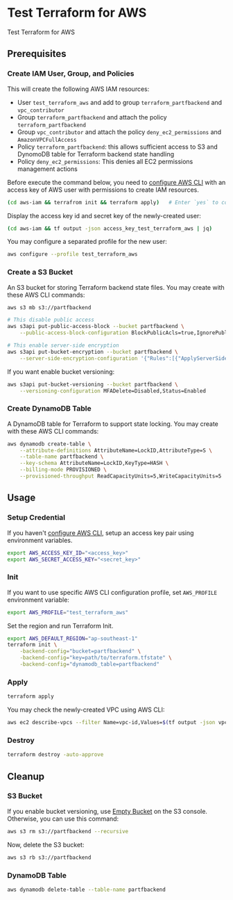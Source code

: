 # Test Terraform for AWS

Test Terraform for AWS

## Prerequisites

### Create IAM User, Group, and Policies

This will create the following AWS IAM resources:

- User `test_terraform_aws` and add to group `terraform_partfbackend` and `vpc_contributor`
- Group `terraform_partfbackend` and attach the policy `terraform_partfbackend`
- Group `vpc_contributor` and attach the policy `deny_ec2_permissions` and `AmazonVPCFullAccess`
- Policy `terraform_partfbackend`: this allows sufficient access to S3 and DynomoDB table for Terraform backend state handling
- Policy `deny_ec2_permissions`: This denies all EC2 permissions management actions

Before execute the command below, you need to [configure AWS CLI](https://docs.aws.amazon.com/cli/latest/userguide/cli-configure-quickstart.html#cli-configure-quickstart-config) with an access key of AWS user with permissions to create IAM resources.

```sh
(cd aws-iam && terrafrom init && terraform apply)   # Enter `yes` to confirm
```

Display the access key id and secret key of the newly-created user:

```sh
(cd aws-iam && tf output -json access_key_test_terraform_aws | jq)
```

You may configure a separated profile for the new user:

```sh
aws configure --profile test_terraform_aws
```

### Create a S3 Bucket

An S3 bucket for storing Terraform backend state files. You may create with these AWS CLI commands:

```sh
aws s3 mb s3://partfbackend

# This disable public access
aws s3api put-public-access-block --bucket partfbackend \
    --public-access-block-configuration BlockPublicAcls=true,IgnorePublicAcls=true,BlockPublicPolicy=true,RestrictPublicBuckets=true

# This enable server-side encryption
aws s3api put-bucket-encryption --bucket partfbackend \
    --server-side-encryption-configuration '{"Rules":[{"ApplyServerSideEncryptionByDefault":{"SSEAlgorithm":"AES256"},"BucketKeyEnabled":true}]}'
```

If you want enable bucket versioning:

```sh
aws s3api put-bucket-versioning --bucket partfbackend \
    --versioning-configuration MFADelete=Disabled,Status=Enabled
```

### Create DynamoDB Table

A DynamoDB table for Terraform to support state locking. You may create with these AWS CLI commands:

```sh
aws dynamodb create-table \
    --attribute-definitions AttributeName=LockID,AttributeType=S \
    --table-name partfbackend \
    --key-schema AttributeName=LockID,KeyType=HASH \
    --billing-mode PROVISIONED \
    --provisioned-throughput ReadCapacityUnits=5,WriteCapacityUnits=5
```

## Usage

### Setup Credential

If you haven't [configure AWS CLI](https://docs.aws.amazon.com/cli/latest/userguide/cli-configure-quickstart.html), setup an access key pair using environment variables.

```sh
export AWS_ACCESS_KEY_ID="<access_key>"
export AWS_SECRET_ACCESS_KEY="<secret_key>"
```

### Init

If you want to use specific AWS CLI configuration profile, set `AWS_PROFILE` environment variable:

```sh
export AWS_PROFILE="test_terraform_aws"
```

Set the region and run Terraform Init.

```sh
export AWS_DEFAULT_REGION="ap-southeast-1"
terraform init \
    -backend-config="bucket=partfbackend" \
    -backend-config="key=path/to/terraform.tfstate" \
    -backend-config="dynamodb_table=partfbackend"
```

### Apply

```sh
terraform apply
```

You may check the newly-created VPC using AWS CLI:

```sh
aws ec2 describe-vpcs --filter Name=vpc-id,Values=$(tf output -json vpc | jq -r ".id")
```

### Destroy

```sh
terraform destroy -auto-approve
```

## Cleanup

### S3 Bucket

If you enable bucket versioning, use [Empty Bucket](https://docs.aws.amazon.com/AmazonS3/latest/userguide/empty-bucket.html) on the S3 console. Otherwise, you can use this command:

```sh
aws s3 rm s3://partfbackend --recursive
```

Now, delete the S3 bucket:

```sh
aws s3 rb s3://partfbackend
```

### DynamoDB Table

```sh
aws dynamodb delete-table --table-name partfbackend
```
